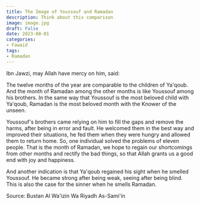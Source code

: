 ```yaml
---
title: The Image of Youssouf and Ramadan
description: Think about this comparison
image: image.jpg
draft: False
date: 2023-08-01
categories:
- Fawaïd
tags:
- Ramadan
---
```


Ibn Jawzi, may Allah have mercy on him, said:

The twelve months of the year are comparable to the children of Ya'qoub. And the month of
Ramadan among the other months is like Youssouf among his brothers. In the same way that
Youssouf is the most beloved child with Ya'qoub, Ramadan is the most beloved month with
the Knower of the unseen.

Youssouf's brothers came relying on him to fill the gaps and remove the harms, after being
in error and fault. He welcomed them in the best way and improved their situations, he fed
them when they were hungry and allowed them to return home. So, one individual solved the
problems of eleven people. That is the month of Ramadan, we hope to regain our
shortcomings from other months and rectify the bad things, so that Allah grants us a good
end with joy and happiness.

And another indication is that Ya'qoub regained his sight when he smelled Youssouf. He
became strong after being weak, seeing after being blind. This is also the case for the
sinner when he smells Ramadan.

Source: Bustan Al Wa'izin Wa Riyadh As-Sami'in
